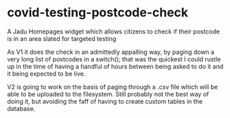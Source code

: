 # covid-testing-postcode-check
A Jadu Homepages widget which allows citizens to check if their postcode is in an area slated for targeted testing

As V1 it does the check in an admittedly appalling way, by paging down a very long list of postcodes in a switch(); that was the quickest I could rustle up in the time of having a handful of hours between being asked to do it and it being expected to be live.

V2 is going to work on the basis of paging through a .csv file which will be able to be uploaded to the filesystem. Still probably not the best way of doing it, but avoiding the faff of having to create custom tables in the database.
